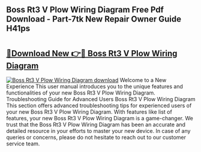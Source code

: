 ## Boss Rt3 V Plow Wiring Diagram Free Pdf Download - Part-7tk New Repair Owner Guide H41ps

# <h2><a href="http://dflmqtv.blite.top/?on=Boss+Rt3+V+Plow+Wiring+Diagram">🔗Download New 👉🔴 Boss Rt3 V Plow Wiring Diagram</a></h2>

[![Boss Rt3 V Plow Wiring Diagram download](https://i.imgur.com/lujVjoI.png)](http://dflmqtv.blite.top/?on=Boss+Rt3+V+Plow+Wiring+Diagram)
Welcome to a New Experience This user manual introduces you to the unique features and functionalities of your new Boss Rt3 V Plow Wiring Diagram. Troubleshooting Guide for Advanced Users Boss Rt3 V Plow Wiring Diagram This section offers advanced troubleshooting tips for experienced users of your new Boss Rt3 V Plow Wiring Diagram. With features like list of features, your new Boss Rt3 V Plow Wiring Diagram is a game-changer. We trust that the Boss Rt3 V Plow Wiring Diagram has been an accurate and detailed resource in your efforts to master your new device. In case of any queries or concerns, please do not hesitate to reach out to our customer service team.
